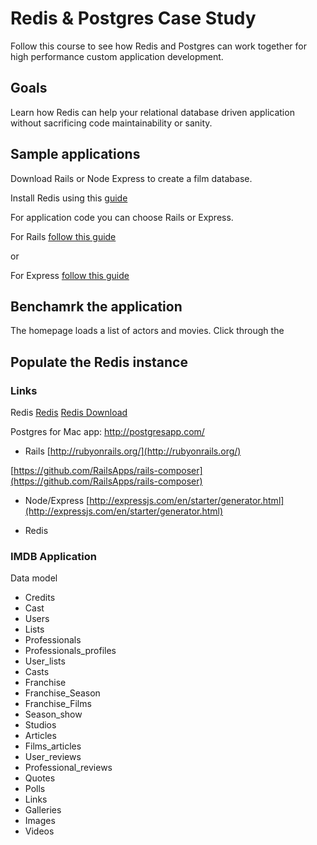 # Redis & Postgres Case Study

Follow this course to see how Redis and Postgres can work together for high performance custom application development.

## Goals

Learn how Redis can help your relational database driven application without sacrificing code maintainability or sanity.

## Sample applications

Download Rails or Node Express to create a film database.

Install Redis using this [guide]()

For application code you can choose Rails or Express.

For Rails [follow this guide](http://)

or

For Express [follow this guide](http://)

## Benchamrk the application

The homepage loads a list of actors and movies. Click through the


## Populate the Redis instance

### Links

Redis
[Redis](http://redis.io/)
[Redis Download](http://redis.io/download)

Postgres for Mac app: http://postgresapp.com/

- Rails
[http://rubyonrails.org/](http://rubyonrails.org/)

[https://github.com/RailsApps/rails-composer](https://github.com/RailsApps/rails-composer)

- Node/Express
[http://expressjs.com/en/starter/generator.html](http://expressjs.com/en/starter/generator.html)

- Redis


### IMDB Application

Data model

- Credits
- Cast
- Users
- Lists
- Professionals
- Professionals_profiles
- User_lists
- Casts
- Franchise
- Franchise_Season
- Franchise_Films
- Season_show
- Studios
- Articles
- Films_articles
- User_reviews
- Professional_reviews
- Quotes
- Polls
- Links
- Galleries
- Images
- Videos
